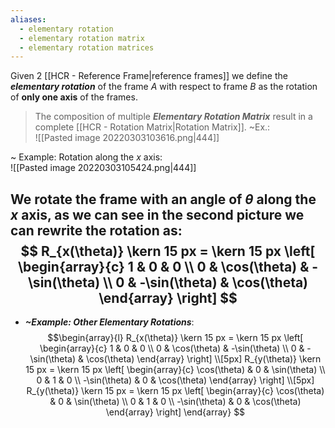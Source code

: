 ```yaml
---
aliases:
  - elementary rotation
  - elementary rotation matrix
  - elementary rotation matrices
---
```

Given 2 [[HCR - Reference Frame|reference frames]] we define the ***elementary rotation*** of the frame $A$ with respect to frame $B$ as the rotation of **only one axis** of the frames.

> The composition of multiple ***Elementary Rotation Matrix*** result in a complete [[HCR - Rotation Matrix|Rotation Matrix]].
> ~Ex.:<br>![[Pasted image 20220303103616.png|444]]

~ Example: Rotation along the $x$ axis:<br>![[Pasted image 20220303105424.png|444]]

We rotate the frame with an angle of $\theta$ along the $x$ axis, as we can see in the second picture we can rewrite the rotation as:
$$
R_{x(\theta)}
\kern 15 px = \kern 15 px
\left[
\begin{array}{c}
1 & 0 & 0
\\
0 & \cos(\theta) & -\sin(\theta)
\\
0 & -\sin(\theta) & \cos(\theta)
\end{array}
\right]
$$
---
- ***~Example: Other Elementary Rotations***:$$\begin{array}{l} R_{x(\theta)} \kern 15 px = \kern 15 px \left[ \begin{array}{c} 1 & 0 & 0 \\ 0 & \cos(\theta) & -\sin(\theta) \\ 0 & -\sin(\theta) & \cos(\theta) \end{array} \right] \\[5px] R_{y(\theta)} \kern 15 px = \kern 15 px \left[ \begin{array}{c} \cos(\theta) & 0 & \sin(\theta) \\ 0 & 1 & 0 \\ -\sin(\theta) & 0 & \cos(\theta) \end{array} \right] \\[5px] R_{y(\theta)} \kern 15 px = \kern 15 px \left[ \begin{array}{c} \cos(\theta) & 0 &  \sin(\theta) \\ 0 & 1 & 0 \\ -\sin(\theta) & 0 & \cos(\theta) \end{array} \right]  \end{array} $$
